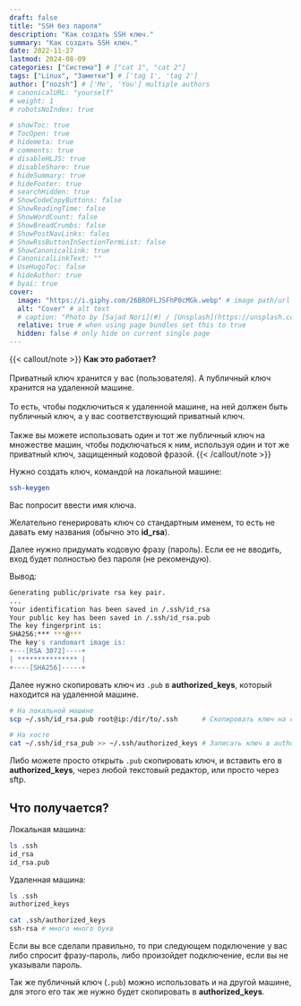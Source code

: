 ```yaml
---
draft: false
title: "SSH без пароля"
description: "Как создать SSH ключ."
summary: "Как создать SSH ключ."
date: 2022-11-27
lastmod: 2024-08-09
categories: ["Система"] # ["cat 1", "cat 2"]
tags: ["Linux", "Заметки"] # ['tag 1', 'tag 2']
author: ["nozsh"] # ['Me', 'You'] multiple authors
# canonicalURL: "yourself"
# weight: 1
# robotsNoIndex: true

# showToc: true
# TocOpen: true
# hidemeta: true
# comments: true
# disableHLJS: true
# disableShare: true
# hideSummary: true
# hideFooter: true
# searchHidden: true
# ShowCodeCopyButtons: false
# ShowReadingTime: false
# ShowWordCount: false
# ShowBreadCrumbs: false
# ShowPostNavLinks: fales
# ShowRssButtonInSectionTermList: false
# ShowCanonicalLink: true
# CanonicalLinkText: ""
# UseHugoToc: false
# hideAuthor: true
# byai: true
cover:
  image: "https://i.giphy.com/26BROFLJSFhP0cMGk.webp" # image path/url
  alt: "Cover" # alt text
  # caption: "Photo by [Sajad Nori](#) / [Unsplash](https://unsplash.com/?nt)" # display caption under cover
  relative: true # when using page bundles set this to true
  hidden: false # only hide on current single page
---
```


{{< callout/note >}}
**Как это работает?**<br><br>
Приватный ключ хранится у вас (пользователя). А публичный ключ хранится на удаленной машине.<br><br>
То есть, чтобы подключиться к удаленной машине, на ней должен быть публичный ключ, а у вас соответствующий приватный ключ.<br><br>
Также вы можете использовать один и тот же публичный ключ на множестве машин, чтобы подключаться к ним, используя один и тот же приватный ключ, защищенный кодовой фразой.
{{< /callout/note >}}

Нужно создать ключ, командой на локальной машине:

```bash
ssh-keygen
```

Вас попросит ввести имя ключа.

Желательно генерировать ключ со стандартным именем, то есть не давать ему названия (обычно это **id_rsa**).

Далее нужно придумать кодовую фразу (пароль). Если ее не вводить, вход будет полностью без пароля (не рекомендую).

Вывод:

```bash {linenos=false}
Generating public/private rsa key pair.
...
Your identification has been saved in /.ssh/id_rsa
Your public key has been saved in /.ssh/id_rsa.pub
The key fingerprint is:
SHA256:*** ***@***
The key's randomart image is:
+---[RSA 3072]----+
| *************** |
+----[SHA256]-----+
```

Далее нужно скопировать ключ из `.pub` в **authorized_keys**, который находится на удаленной машине.

```bash
# На локальной машине
scp ~/.ssh/id_rsa.pub root@ip:/dir/to/.ssh      # Скопировать ключ на сервер через SCP

# На хосте
cat ~/.ssh/id_rsa_pub >> ~/.ssh/authorized_keys # Записать ключ в authorized_keys
```

Либо можете просто открыть `.pub` скопировать ключ, и вставить его в **authorized_keys**, через любой текстовый редактор, или просто через sftp.

## Что получается?

Локальная машина:

```bash
ls .ssh
id_rsa
id_rsa.pub
```

Удаленная машина:

```bash
ls .ssh
authorized_keys

cat .ssh/authorized_keys
ssh-rsa # много много букв
```

Если вы все сделали правильно, то при следующем подключение у вас либо спросит фразу-пароль, либо произойдет подключение, если вы не указывали пароль.

Так же публичный ключ (`.pub`) можно использовать и на другой машине, для этого его так же нужно будет скопировать в **authorized_keys**.